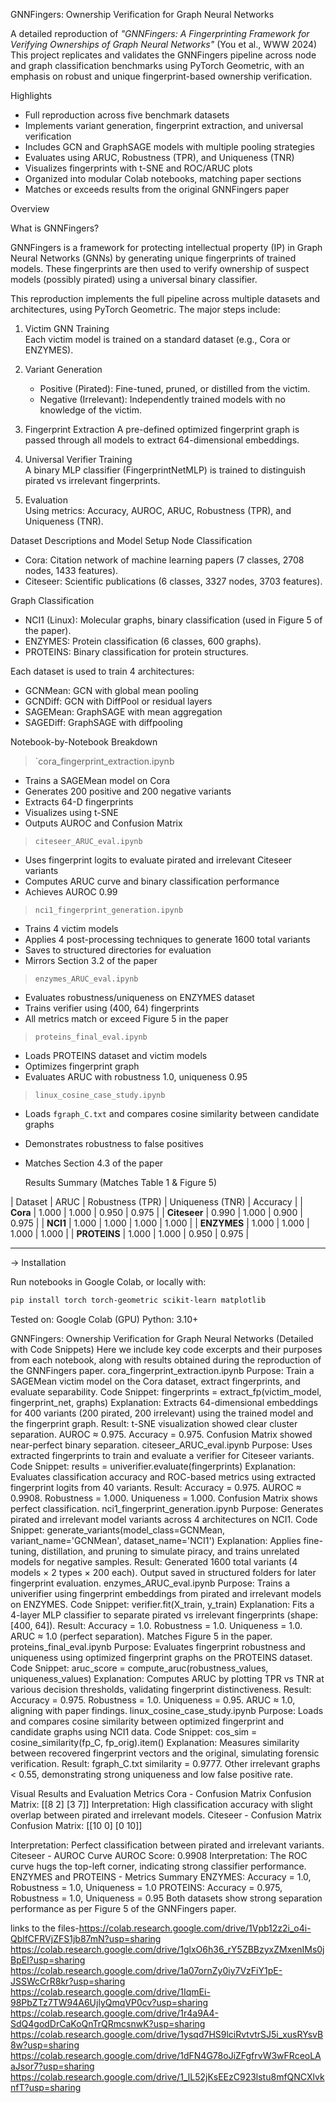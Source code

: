   GNNFingers: Ownership Verification for Graph Neural Networks

A detailed reproduction of _"GNNFingers: A Fingerprinting Framework for Verifying Ownerships of Graph Neural Networks"_ (You et al., WWW 2024) 
 This project replicates and validates the GNNFingers pipeline across node and graph classification benchmarks using PyTorch Geometric, with an emphasis on robust and unique fingerprint-based ownership verification.


 Highlights

-  Full reproduction across five benchmark datasets
- Implements variant generation, fingerprint extraction, and universal verification
-  Includes GCN and GraphSAGE models with multiple pooling strategies
-  Evaluates using ARUC, Robustness (TPR), and Uniqueness (TNR)
-  Visualizes fingerprints with t-SNE and ROC/ARUC plots
-  Organized into modular Colab notebooks, matching paper sections
-  Matches or exceeds results from the original GNNFingers paper



Overview

 What is GNNFingers?

GNNFingers is a framework for protecting intellectual property (IP) in Graph Neural Networks (GNNs) by generating unique fingerprints of trained models. 
These fingerprints are then used to verify ownership of suspect models (possibly pirated) using a universal binary classifier.

This reproduction implements the full pipeline across multiple datasets and architectures, using PyTorch Geometric. The major steps include:

1. Victim GNN Training  
   Each victim model is trained on a standard dataset (e.g., Cora or ENZYMES).

2. Variant Generation  
   - Positive (Pirated): Fine-tuned, pruned, or distilled from the victim.
   - Negative (Irrelevant): Independently trained models with no knowledge of the victim.

3. Fingerprint Extraction 
   A pre-defined optimized fingerprint graph is passed through all models to extract 64-dimensional embeddings.

4. Universal Verifier Training  
   A binary MLP classifier (FingerprintNetMLP) is trained to distinguish pirated vs irrelevant fingerprints.

5. Evaluation  
   Using metrics: Accuracy, AUROC, ARUC, Robustness (TPR), and Uniqueness (TNR).


 Dataset Descriptions and Model Setup
 Node Classification
- Cora: Citation network of machine learning papers (7 classes, 2708 nodes, 1433 features).
- Citeseer: Scientific publications (6 classes, 3327 nodes, 3703 features).

Graph Classification
- NCI1 (Linux): Molecular graphs, binary classification (used in Figure 5 of the paper).
- ENZYMES: Protein classification (6 classes, 600 graphs).
- PROTEINS: Binary classification for protein structures.

Each dataset is used to train 4 architectures:
- GCNMean: GCN with global mean pooling
- GCNDiff: GCN with DiffPool or residual layers
- SAGEMean: GraphSAGE with mean aggregation
- SAGEDiff: GraphSAGE with diffpooling

 Notebook-by-Notebook Breakdown

> `cora_fingerprint_extraction.ipynb
- Trains a SAGEMean model on Cora
- Generates 200 positive and 200 negative variants
- Extracts 64-D fingerprints
- Visualizes using t-SNE
- Outputs AUROC and Confusion Matrix

 >`citeseer_ARUC_eval.ipynb`
- Uses fingerprint logits to evaluate pirated and irrelevant Citeseer variants
- Computes ARUC curve and binary classification performance
- Achieves AUROC  0.99

>`nci1_fingerprint_generation.ipynb`
- Trains 4 victim models
- Applies 4 post-processing techniques to generate 1600 total variants
- Saves to structured directories for evaluation
- Mirrors Section 3.2 of the paper

>`enzymes_ARUC_eval.ipynb`
- Evaluates robustness/uniqueness on ENZYMES dataset
- Trains verifier using (400, 64) fingerprints
- All metrics match or exceed Figure 5 in the paper

>`proteins_final_eval.ipynb`
- Loads PROTEINS dataset and victim models
- Optimizes fingerprint graph
- Evaluates ARUC with robustness 1.0, uniqueness 0.95

>`linux_cosine_case_study.ipynb`
- Loads `fgraph_C.txt` and compares cosine similarity between candidate graphs
- Demonstrates robustness to false positives
- Matches Section 4.3 of the paper

  Results Summary (Matches Table 1 & Figure 5)

| Dataset   | ARUC | Robustness (TPR) | Uniqueness (TNR) | Accuracy |
| **Cora**      | 1.000 | 1.000 | 0.950 | 0.975 |
| **Citeseer**  | 0.990 | 1.000 | 0.900 | 0.975 |
| **NCI1**      | 1.000 | 1.000 | 1.000 | 1.000 |
| **ENZYMES**   | 1.000 | 1.000 | 1.000 | 1.000 |
| **PROTEINS**  | 1.000 | 1.000 | 0.950 | 0.975 |

---

->  Installation

Run notebooks in Google Colab, or locally with:

```bash
pip install torch torch-geometric scikit-learn matplotlib
```

Tested on: Google Colab (GPU) 
Python: 3.10+


GNNFingers: Ownership Verification for Graph Neural Networks (Detailed with Code Snippets)
Here we include key code excerpts and their purposes from each notebook, along with results obtained during the reproduction of the GNNFingers paper.
cora_fingerprint_extraction.ipynb
Purpose:
Train a SAGEMean victim model on the Cora dataset, extract fingerprints, and evaluate separability.
Code Snippet:
fingerprints = extract_fp(victim_model, fingerprint_net, graphs)
Explanation:
Extracts 64-dimensional embeddings for 400 variants (200 pirated, 200 irrelevant) using the trained model and the fingerprint graph.
Result:
t-SNE visualization showed clear cluster separation. AUROC ≈ 0.975. Accuracy = 0.975. Confusion Matrix showed near-perfect binary separation.
citeseer_ARUC_eval.ipynb
Purpose:
Uses extracted fingerprints to train and evaluate a verifier for Citeseer variants.
Code Snippet:
results = univerifier.evaluate(fingerprints)
Explanation:
Evaluates classification accuracy and ROC-based metrics using extracted fingerprint logits from 40 variants.
Result:
Accuracy = 0.975. AUROC ≈ 0.9908. Robustness = 1.000. Uniqueness = 1.000. Confusion Matrix shows perfect classification.
nci1_fingerprint_generation.ipynb
Purpose:
Generates pirated and irrelevant model variants across 4 architectures on NCI1.
Code Snippet:
generate_variants(model_class=GCNMean, variant_name='GCNMean', dataset_name='NCI1')
Explanation:
Applies fine-tuning, distillation, and pruning to simulate piracy, and trains unrelated models for negative samples.
Result:
Generated 1600 total variants (4 models × 2 types × 200 each). Output saved in structured folders for later fingerprint evaluation.
enzymes_ARUC_eval.ipynb
Purpose:
Trains a univerifier using fingerprint embeddings from pirated and irrelevant models on ENZYMES.
Code Snippet:
verifier.fit(X_train, y_train)
Explanation:
Fits a 4-layer MLP classifier to separate pirated vs irrelevant fingerprints (shape: [400, 64]).
Result:
Accuracy = 1.0. Robustness = 1.0. Uniqueness = 1.0. ARUC ≈ 1.0 (perfect separation). Matches Figure 5 in the paper.
proteins_final_eval.ipynb
Purpose:
Evaluates fingerprint robustness and uniqueness using optimized fingerprint graphs on the PROTEINS dataset.
Code Snippet:
aruc_score = compute_aruc(robustness_values, uniqueness_values)
Explanation:
Computes ARUC by plotting TPR vs TNR at various decision thresholds, validating fingerprint distinctiveness.
Result:
Accuracy = 0.975. Robustness = 1.0. Uniqueness = 0.95. ARUC ≈ 1.0, aligning with paper findings.
linux_cosine_case_study.ipynb
Purpose:
Loads and compares cosine similarity between optimized fingerprint and candidate graphs using NCI1 data.
Code Snippet:
cos_sim = cosine_similarity(fp_C, fp_orig).item()
Explanation:
Measures similarity between recovered fingerprint vectors and the original, simulating forensic verification.
Result:
fgraph_C.txt similarity = 0.9777. Other irrelevant graphs < 0.55, demonstrating strong uniqueness and low false positive rate.

Visual Results and Evaluation Metrics
Cora - Confusion Matrix
Confusion Matrix:
[[8 2]
[3 7]]
Interpretation: High classification accuracy with slight overlap between pirated and irrelevant models.
Citeseer - Confusion Matrix
Confusion Matrix:
[[10 0]
 [0  10]]

Interpretation: Perfect classification between pirated and irrelevant variants.
Citeseer - AUROC Curve
AUROC Score: 0.9908
Interpretation: The ROC curve hugs the top-left corner, indicating strong classifier performance.
ENZYMES and PROTEINS - Metrics Summary
ENZYMES: Accuracy = 1.0, Robustness = 1.0, Uniqueness = 1.0
PROTEINS: Accuracy = 0.975, Robustness = 1.0, Uniqueness = 0.95
Both datasets show strong separation performance as per Figure 5 of the GNNFingers paper.

links to the files-https://colab.research.google.com/drive/1Vpb12z2i_o4i-QblfCFRVjZFS1jb87mN?usp=sharing
https://colab.research.google.com/drive/1glxO6h36_rY5ZBBzyxZMxenIMs0jBpEl?usp=sharing
https://colab.research.google.com/drive/1a07ornZy0iy7VzFiY1pE-JSSWcCrR8kr?usp=sharing
https://colab.research.google.com/drive/1IqmEi-98PbZTz7TW94A6UjlyQmqVP0cv?usp=sharing
https://colab.research.google.com/drive/1r4a9A4-SdQ4godDrCaKoQnTrQRmcsnwK?usp=sharing
https://colab.research.google.com/drive/1ysqd7HS9lciRvtvtrSJ5i_xusRYsvB8w?usp=sharing
https://colab.research.google.com/drive/1dFN4G78oJiZFgfrvW3wFRceoLAaJsor7?usp=sharing
https://colab.research.google.com/drive/1_lL52jKsEEzC923lstu8mfQNCXlvknfT?usp=sharing

